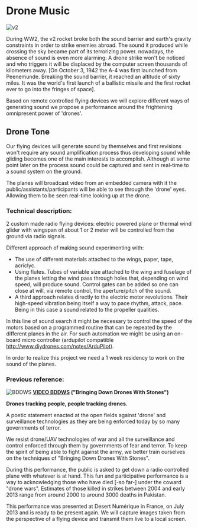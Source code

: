 # Drone Music

![v2](http://southcarolina1670.files.wordpress.com/2012/04/v2-rocket.jpg)

During WW2, the v2 rocket broke both the sound barrier and earth's gravity constraints in order to strike enemies abroad. The sound it produced while crossing the sky became part of its terrorizing power.
nowadays, the absence of sound is even more alarming: A drone strike won't be noticed and who triggers it will be displaced by the computer screen thousands of kilometers away. [On October 3, 1942 the A-4 was first launched from Peenemunde. Breaking the sound barrier, it reached an altitude of sixty miles. It was the world's first launch of a ballistic missile and the first rocket ever to go into the fringes of space].

Based on remote controlled flying devices we will explore different ways of generating sound we propose a performance around the frightening omnipresent power of 'drones'.

## Drone Tone

Our flying devices will generate sound by themselves and first revisions won't require any sound amplification process thus developing sound while gliding becomes one of the main interests to accomplish.
Although at some point later on the process sound could be captured and sent in real-time to a sound system on the ground.

The planes will broadcast video from an embedded camera with it the public/assistants/participants will be able to see through the 'drone' eyes. Allowing them to be seen real-time looking up at the drone.


### Technical description:

2 custom made radio flying devices: electric powered plane or thermal wind glider with wingspan of about 1 or 2 meter will be controlled from the ground via radio signals.

Different approach of making sound experimenting with:
- The use of different materials attached to the wings, paper, tape, acriclyc.
- Using flutes. Tubes of variable size attached to the wing and fuselage of the planes letting the wind pass through holes that, depending on wind speed, will produce sound. Control gates can be added so one can close at will, via remote control, the aperture/pitch of the sound.
- A third approach relates directly to the electric motor revolutions. Their high-speed vibration being itself a way to pace rhythm, attack, pace. Being in this case a sound related to the propeller qualities.

In this line of sound search it might be necessary to control the speed of the motors based on a programmed routine that can be repeated by the different planes in the air. For such automation we might be using an on-board micro controller (ardupilot compatible http://www.diydrones.com/notes/ArduPilot).

In order to realize this project we need a 1 week residency to work on the sound of the planes.

### Previous reference:
![BDDWS](http://coop.re/?BDDWS.head.138652948219)
**[VIDEO BDDWS](http://youtu.be/4HavZE4WuaM) ("Bringing Down Drones With Stones")**

**Drones tracking people, people tracking drones.**

A poetic statement enacted at the open fields against 'drone' and surveillance technologies as they are being enforced today by so many governments of terror.

We resist drone/UAV technologies of war and all the surveillance and control enforced through them by governments of fear and terror. To keep the spirit of being able to fight against the army, we better train ourselves on the techniques of "Bringing Down Drones With Stones".

During this performance, the public is asked to get down a radio controlled plane with whatever is at hand. This fun and participative performance is a way to acknowledging those who have died [-so far-] under the coward "drone wars". Estimates of those killed in strikes between 2004 and early 2013 range from around 2000 to around 3000 deaths in Pakistan.

This performance was presented at Desert Numérique in France, on July 2013 and is ready to be present again.
We will capture images taken from the perspective of a flying device and transmit them live to a local screen.